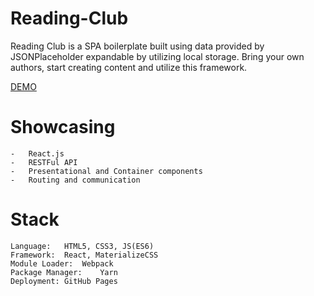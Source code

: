 ﻿# Reading-Club
Reading Club is a SPA boilerplate built using data provided by JSONPlaceholder expandable by utilizing local storage. 
Bring your own authors, start creating content and utilize this framework.

[DEMO](https://srkinator.github.io/MyBlogApp/)

# Showcasing 

    -   React.js
    -   RESTFul API
    -   Presentational and Container components
    -   Routing and communication

# Stack

    Language:   HTML5, CSS3, JS(ES6)
    Framework:  React, MaterializeCSS
    Module Loader:  Webpack
    Package Manager:    Yarn
    Deployment: GitHub Pages
